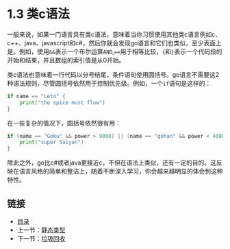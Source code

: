 # 1.3 类c语法

一般来说，如果一门语言具有类c语法，意味着当你习惯使用其他类c语言例如c、c++、java、javascript和c#，然后你就会发现go语言和它们也类似，至少表面上是。例如，使用`&&`表示一个布尔运算`AND`,`==`用于相等比较，`{`和`}`表示一个代码段的开始和结束，并且数组的索引值是从0开始。

类c语法也意味着一行代码以分号结尾，条件语句使用圆括号。go语言不需要这2种语法规则，尽管圆括号依然用于控制优先级。例如，一个`if`语句是这样的：

```go
if name == "Leto" {
    print("the spice must flow")
}
```

在一些复杂的情况下，圆括号依然很有用：

```go
if (name == "Goku" && power > 9000) || (name == "gohan" && power < 4000) {
    print("super Saiyan")
}
```

除此之外，go比c#或者java更接近c，不但在语法上类似，还有一定的目的。这反映在语言风格的简单和整洁上，随着不断深入学习，你会越来越明显的体会到这种特性。

## 链接

- [目录](directory.md)
- 上一节：[静态类型](1.2.md)
- 下一节：[垃圾回收](1.4.md)